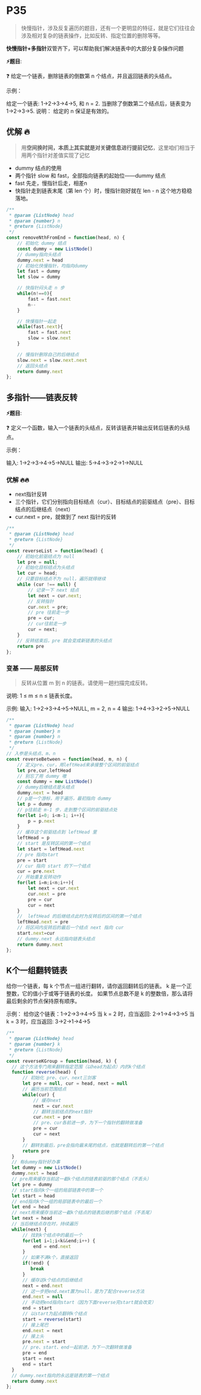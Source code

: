 # P35

> 快慢指针，涉及反复遍历的题目，还有一个更明显的特征，就是它们往往会涉及相对复杂的链表操作，比如反转、指定位置的删除等等。

**快慢指针+多指针**双管齐下，可以帮助我们解决链表中的大部分复杂操作问题

**⚡题目**:

❓ 给定一个链表，删除链表的倒数第 n 个结点，并且返回链表的头结点。

示例：

给定一个链表: 1->2->3->4->5, 和 n = 2.
当删除了倒数第二个结点后，链表变为 1->2->3->5.
说明： 给定的 n 保证是有效的。

## 优解 🔥

> 用**空间换时间，本质上其实就是对关键信息进行提前记忆**，这里咱们相当于用两个指针对差值实现了记忆

- dummy 结点的使用
- 两个指针 slow 和 fast，全部指向链表的起始位——dummy 结点
- fast 先走，慢指针后走，相差n
- 快指针走到链表末尾（第 len 个）时，慢指针刚好就在 len - n 这个地方稳稳落地。

```js
/**
 * @param {ListNode} head
 * @param {number} n
 * @return {ListNode}
 */
const removeNthFromEnd = function(head, n) {
    // 初始化 dummy 结点
    const dummy = new ListNode()
    // dummy指向头结点
    dummy.next = head
    // 初始化快慢指针，均指向dummy
    let fast = dummy
    let slow = dummy

    // 快指针闷头走 n 步
    while(n!==0){
        fast = fast.next
        n--
    }

    // 快慢指针一起走
    while(fast.next){
        fast = fast.next
        slow = slow.next
    }

    // 慢指针删除自己的后继结点
    slow.next = slow.next.next
    // 返回头结点
    return dummy.next
};
```

## 多指针——链表反转

**⚡题目**:

❓ 定义一个函数，输入一个链表的头结点，反转该链表并输出反转后链表的头结点。

示例：

输入: 1->2->3->4->5->NULL
输出: 5->4->3->2->1->NULL

### 优解 🔥🔥

- next指针反转
- 三个指针，它们分别指向目标结点（cur）、目标结点的前驱结点（pre）、目标结点的后继结点（next）
- cur.next = pre，就做到了 next 指针的反转

```js
/**
 * @param {ListNode} head
 * @return {ListNode}
 */
const reverseList = function(head) {
    // 初始化前驱结点为 null
    let pre = null;
    // 初始化目标结点为头结点
    let cur = head;
    // 只要目标结点不为 null，遍历就得继续
    while (cur !== null) {
        // 记录一下 next 结点
        let next = cur.next;
        // 反转指针
        cur.next = pre;
        // pre 往前走一步
        pre = cur;
        // cur往前走一步
        cur = next;
    }
    // 反转结束后，pre 就会变成新链表的头结点
    return pre
};
```

### 变基 —— 局部反转

> 反转从位置 m 到 n 的链表。请使用一趟扫描完成反转。

说明: 1 ≤ m ≤ n ≤ 链表长度。

示例:
输入: 1->2->3->4->5->NULL, m = 2, n = 4
输出: 1->4->3->2->5->NULL

```js
/**
 * @param {ListNode} head
 * @param {number} m
 * @param {number} n
 * @return {ListNode}
 */
// 入参是头结点、m、n
const reverseBetween = function(head, m, n) {
    // 定义pre、cur，用leftHead来承接整个区间的前驱结点
    let pre,cur,leftHead
    // 别忘了用 dummy 嗷
    const dummy = new ListNode()  
    // dummy后继结点是头结点
    dummy.next = head
    // p是一个游标，用于遍历，最初指向 dummy
    let p = dummy  
    // p往前走 m-1 步，走到整个区间的前驱结点处
    for(let i=0; i<m-1; i++){
        p = p.next
    }
    // 缓存这个前驱结点到 leftHead 里
    leftHead = p
    // start 是反转区间的第一个结点
    let start = leftHead.next  
    // pre 指向start
    pre = start
    // cur 指向 start 的下一个结点
    cur = pre.next
    // 开始重复反转动作
    for(let i=m;i<n;i++){
        let next = cur.next
        cur.next = pre
        pre = cur
        cur = next
    }
    //  leftHead 的后继结点此时为反转后的区间的第一个结点
    leftHead.next = pre
    // 将区间内反转后的最后一个结点 next 指向 cur
    start.next=cur
    // dummy.next 永远指向链表头结点
    return dummy.next
};
```

## K个一组翻转链表

给你一个链表，每 k 个节点一组进行翻转，请你返回翻转后的链表。
k 是一个正整数，它的值小于或等于链表的长度。
如果节点总数不是 k 的整数倍，那么请将最后剩余的节点保持原有顺序。

示例： 给你这个链表：1->2->3->4->5
当 k = 2 时，应当返回: 2->1->4->3->5
当 k = 3 时，应当返回: 3->2->1->4->5

```js
/**
 * @param {ListNode} head
 * @param {number} k
 * @return {ListNode}
 */
const reverseKGroup = function(head, k) {
  // 这个方法专门用来翻转指定范围（以head为起点）内的k个结点
  function reverse(head) {
      // 初始化 pre、cur、next三剑客
      let pre = null, cur = head, next = null  
      // 遍历当前范围结点
      while(cur) {
          // 缓存next
          next = cur.next  
          // 翻转当前结点的next指针
          cur.next = pre  
          // pre、cur各前进一步，为下一个指针的翻转做准备
          pre = cur  
          cur = next  
      }
      // 翻转到最后，pre会指向最末尾的结点，也就是翻转后的第一个结点
      return pre
  }
  // 有dummy指针好办事
  let dummy = new ListNode()  
  dummy.next = head
  // pre用来缓存当前这一截k个结点的链表前驱的那个结点（不丢头）
  let pre = dummy
  // start指向k个一组的局部链表中的第一个
  let start = head
  // end指向k个一组的局部链表中的最后一个
  let end = head
  // next用来缓存当前这一截k个结点的链表后继的那个结点（不丢尾）
  let next = head  
  // 当后继结点存在时，持续遍历
  while(next) {
      // 找到k个结点中的最后一个
      for(let i=1;i<k&&end;i++) {
          end = end.next
      }
      // 如果不满k个，直接返回
      if(!end) {
         break
      }
      // 缓存这k个结点的后继结点
      next = end.next  
      // 这一步把end.next置为null，是为了配合reverse方法
      end.next = null  
      // 手动把end指向start（因为下面reverse完start就会改变）
      end = start
      // 以start为起点翻转k个结点
      start = reverse(start)
      // 接上尾巴
      end.next = next  
      // 接上头
      pre.next = start
      // pre、start、end一起前进，为下一次翻转做准备
      pre = end
      start = next  
      end = start
  }
  // dummy.next指向的永远是链表的第一个结点
  return dummy.next
};
```
